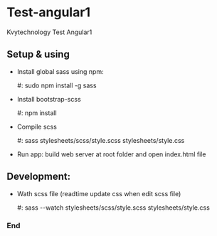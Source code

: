 # Test-angular1
Kvytechnology Test Angular1

## Setup & using

- Install global sass using npm: 

	#: sudo npm install -g sass

- Install bootstrap-scss

	#: npm install

- Compile scss

	#: sass stylesheets/scss/style.scss stylesheets/style.css

- Run app: build web server at root folder and open index.html file

## Development:

- Wath scss file (readtime update css when edit scss file)

	#: sass --watch stylesheets/scss/style.scss stylesheets/style.css

### End
